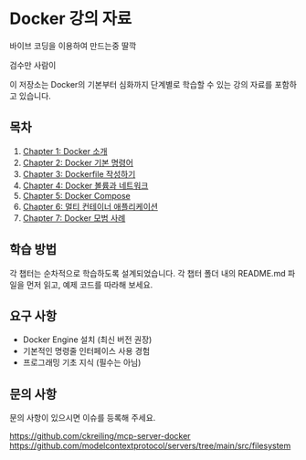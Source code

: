 # Docker 강의 자료

바이브 코딩을 이용하여 만드는중 딸깍

검수만 사람이

이 저장소는 Docker의 기본부터 심화까지 단계별로 학습할 수 있는 강의 자료를 포함하고 있습니다.

## 목차

1. [Chapter 1: Docker 소개](./chapter1-introduction/README.md)
2. [Chapter 2: Docker 기본 명령어](./chapter2-basic-commands/README.md)
3. [Chapter 3: Dockerfile 작성하기](./chapter3-dockerfile/README.md)
4. [Chapter 4: Docker 볼륨과 네트워크](./chapter4-volumes-networks/README.md)
5. [Chapter 5: Docker Compose](./chapter5-docker-compose/README.md)
6. [Chapter 6: 멀티 컨테이너 애플리케이션](./chapter6-multi-container-apps/README.md)
7. [Chapter 7: Docker 모범 사례](./chapter7-best-practices/README.md)

## 학습 방법

각 챕터는 순차적으로 학습하도록 설계되었습니다. 각 챕터 폴더 내의 README.md 파일을 먼저 읽고, 예제 코드를 따라해 보세요.

## 요구 사항

- Docker Engine 설치 (최신 버전 권장)
- 기본적인 명령줄 인터페이스 사용 경험
- 프로그래밍 기초 지식 (필수는 아님)

## 문의 사항

문의 사항이 있으시면 이슈를 등록해 주세요.


https://github.com/ckreiling/mcp-server-docker
https://github.com/modelcontextprotocol/servers/tree/main/src/filesystem
